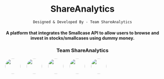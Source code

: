 <div align="center">

  # ShareAnalytics
    Designed & Developed By - Team ShareAnalytics

  
#### A platform that integrates the Smallcase API to allow users to browse and invest in stocks/smallcases using dummy money. 

### Team ShareAnalytics

<div style="display: flex; align-items: center;">
  <a href="https://github.com/dhanuj00123" style="margin-right: 20px;">
    <img src="https://github.com/dhanuj00123.png?size=50" style="border-radius: 50%; width: 50px; height: 50px;">
  </a>

  <a href="https://github.com/avinasdube" style="margin-right: 20px;">
    <img src="https://github.com/avinasdube.png?size=50" style="border-radius: 50%; width: 50px; height: 50px;">
  </a>

  <a href="https://github.com/Cation-Coder6" style="margin-right: 20px;">
    <img src="https://github.com/Cation-Coder6.png?size=50" style="border-radius: 50%; width: 50px; height: 50px;">
  </a>

  <a href="https://github.com/utcrxsh" style="margin-right: 20px;">
    <img src="https://github.com/utcrxsh.png?size=50" style="border-radius: 50%; width: 50px; height: 50px;">
  </a>

  <a href="https://github.com/VishruthVS" style="margin-right: 20px;">
    <img src="https://github.com/VishruthVS.png?size=50" style="border-radius: 50%; width: 50px; height: 50px;">
  </a>
</div>